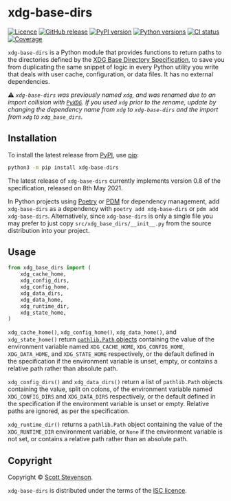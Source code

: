 # xdg-base-dirs

[![Licence](https://img.shields.io/github/license/srstevenson/xdg-base-dirs?label=Licence&color=blue)](https://github.com/srstevenson/xdg-base-dirs/blob/main/LICENCE)
[![GitHub release](https://img.shields.io/github/v/release/srstevenson/xdg-base-dirs?label=GitHub)](https://github.com/srstevenson/xdg-base-dirs)
[![PyPI version](https://img.shields.io/pypi/v/xdg-base-dirs?label=PyPI)](https://pypi.org/project/xdg-base-dirs/)
[![Python versions](https://img.shields.io/pypi/pyversions/xdg-base-dirs?label=Python)](https://pypi.org/project/xdg-base-dirs/)
[![CI status](https://github.com/srstevenson/xdg-base-dirs/workflows/CI/badge.svg)](https://github.com/srstevenson/xdg-base-dirs/actions)
[![Coverage](https://img.shields.io/codecov/c/gh/srstevenson/xdg-base-dirs?label=Coverage)](https://app.codecov.io/gh/srstevenson/xdg-base-dirs)

`xdg-base-dirs` is a Python module that provides functions to return paths to
the directories defined by the [XDG Base Directory Specification][spec], to save
you from duplicating the same snippet of logic in every Python utility you write
that deals with user cache, configuration, or data files. It has no external
dependencies.

:warning: _`xdg-base-dirs` was previously named `xdg`, and was renamed due to an
import collision with [`PyXDG`](https://pypi.org/project/pyxdg/). If you used
`xdg` prior to the rename, update by changing the dependency name from `xdg` to
`xdg-base-dirs` and the import from `xdg` to `xdg_base_dirs`._

## Installation

To install the latest release from [PyPI], use [pip]:

```bash
python3 -m pip install xdg-base-dirs
```

The latest release of `xdg-base-dirs` currently implements version 0.8 of the
specification, released on 8th May 2021.

In Python projects using [Poetry] or [PDM] for dependency management, add
`xdg-base-dirs` as a dependency with `poetry add xdg-base-dirs` or
`pdm add xdg-base-dirs`. Alternatively, since `xdg-base-dirs` is only a single
file you may prefer to just copy `src/xdg_base_dirs/__init__.py` from the source
distribution into your project.

## Usage

```python
from xdg_base_dirs import (
    xdg_cache_home,
    xdg_config_dirs,
    xdg_config_home,
    xdg_data_dirs,
    xdg_data_home,
    xdg_runtime_dir,
    xdg_state_home,
)
```

`xdg_cache_home()`, `xdg_config_home()`, `xdg_data_home()`, and
`xdg_state_home()` return [`pathlib.Path` objects][path] containing the value of
the environment variable named `XDG_CACHE_HOME`, `XDG_CONFIG_HOME`,
`XDG_DATA_HOME`, and `XDG_STATE_HOME` respectively, or the default defined in
the specification if the environment variable is unset, empty, or contains a
relative path rather than absolute path.

`xdg_config_dirs()` and `xdg_data_dirs()` return a list of `pathlib.Path`
objects containing the value, split on colons, of the environment variable named
`XDG_CONFIG_DIRS` and `XDG_DATA_DIRS` respectively, or the default defined in
the specification if the environment variable is unset or empty. Relative paths
are ignored, as per the specification.

`xdg_runtime_dir()` returns a `pathlib.Path` object containing the value of the
`XDG_RUNTIME_DIR` environment variable, or `None` if the environment variable is
not set, or contains a relative path rather than an absolute path.

## Copyright

Copyright © [Scott Stevenson].

`xdg-base-dirs` is distributed under the terms of the [ISC licence].

[isc licence]: https://opensource.org/licenses/ISC
[path]: https://docs.python.org/3/library/pathlib.html#pathlib.Path
[pdm]: https://pdm.fming.dev/
[pip]: https://pip.pypa.io/en/stable/
[poetry]: https://python-poetry.org/
[pypi]: https://pypi.org/project/xdg-base-dirs/
[scott stevenson]: https://scott.stevenson.io
[spec]:
  https://specifications.freedesktop.org/basedir-spec/basedir-spec-latest.html
